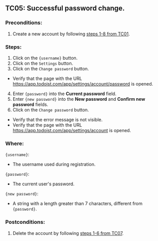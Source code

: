 ## TC05: Successful password change.
### Preconditions:
1. Create a new account by following [steps 1-8 from TC01](TC01.md).
### Steps:
1. Click on the `{username}` button.
2. Click on the `Settings` button.
3. Click on the `Change password` button.
* Verify that the page with the URL https://app.todoist.com/app/settings/account/password is opened.
4. Enter `{password}` into the **Current password** field.
5. Enter `{new password}` into the **New password** and **Confirm new password** fields.
6. Click on the `Change password` button.
* Verify that the error message is not visible.
* Verify that the page with the URL https://app.todoist.com/app/settings/account is opened.
### Where:
`{username}`:
* The username used during registration.

`{password}`:
* The current user's password.

`{new password}`:
* A string with a length greater than 7 characters, different from `{password}`.

### Postconditions:
1. Delete the account by following  [steps 1-6 from TC07](TC07.md).